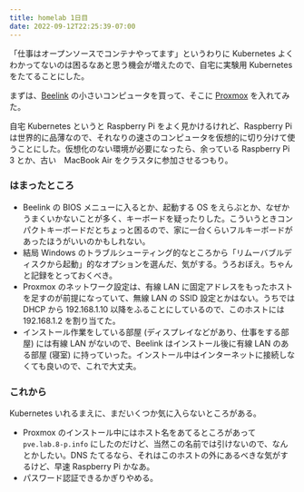 ```yaml
---
title: homelab 1日目
date: 2022-09-12T22:25:39-07:00
---
```

「仕事はオープンソースでコンテナやってます」というわりに Kubernetes よくわかってないのは困るなあと思う機会が増えたので、自宅に実験用 Kubernetes をたてることにした。

まずは、[Beelink](https://www.bee-link.com) の小さいコンピュータを買って、そこに [Proxmox](https://www.proxmox.com/en/) を入れてみた。

自宅 Kubernetes というと Raspberry Pi をよく見かけるけれど、Raspberry Pi は世界的に品薄なので、それなりの速さのコンピュータを仮想的に切り分けて使うことにした。仮想化のない環境が必要になったら、余っている Raspberry Pi 3 とか、古い　MacBook Air をクラスタに参加させるつもり。

### はまったところ

- Beelink の BIOS メニューに入るとか、起動する OS をえらぶとか、なぜかうまくいかないことが多く、キーボードを疑ったりした。こういうときコンパクトキーボードだとちょっと困るので、家に一台くらいフルキーボードがあったほうがいいのかもしれない。
- 結局 Windows のトラブルシューティング的なところから「リムーバブルディスクから起動」的なオプションを選んだ、気がする。うろおぼえ。ちゃんと記録をとっておくべき。
- Proxmox のネットワーク設定は、有線 LAN に固定アドレスをもったホストを足すのが前提になっていて、無線 LAN の SSID 設定とかはない。うちでは DHCP から 192.168.1.10 以降をふることにしているので、このホストには 192.168.1.2 を割り当てた。
- インストール作業をしている部屋 (ディスプレイなどがあり、仕事をする部屋) には有線 LAN がないので、Beelink はインストール後に有線 LAN のある部屋 (寝室) に持っていった。インストール中はインターネットに接続しなくても良いので、これで大丈夫。

### これから

Kubernetes いれるまえに、まだいくつか気に入らないところがある。

- Proxmox のインストール中にはホスト名をあてるところがあって `pve.lab.8-p.info` にしたのだけど、当然この名前では引けないので、なんとかしたい。DNS たてるなら、それはこのホストの外にあるべきな気がするけど、早速 Raspberry Pi かなあ。
- パスワード認証できるかぎりやめる。

